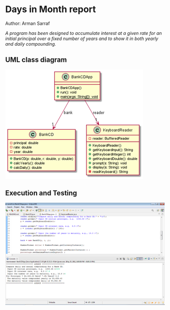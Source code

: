 # Days in Month report
Author: Arman Sarraf

*A program has been designed to accumulate interest at a given rate for an initial principal over a fixed number of years and to show it in both yearly and daily compounding.*
## UML class diagram
![BankCD_UML](BankCD_UML.png)


## Execution and Testing
![Screenshot_BankCD_Terminal](Screenshot_BankCD_Terminal.png)
